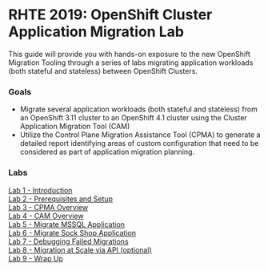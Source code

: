 # RHTE 2019: OpenShift Cluster Application Migration Lab

This guide will provide you with hands-on exposure to the new OpenShift Migration Tooling through a series of labs migrating application workloads (both stateful and stateless) between OpenShift Clusters.

### Goals

* Migrate several application workloads (both stateful and stateless) from an OpenShift 3.11 cluster to an OpenShift 4.1 cluster using the Cluster Application Migration Tool (CAM)
* Utilize the Control Plane Migration Assistance Tool (CPMA) to generate a detailed report identifying areas of custom configuration that need to be considered as part of application migration planning.

### Labs

[Lab 1 - Introduction](./1.md)<br>
[Lab 2 - Prerequisites and Setup](./2.md)<br>
[Lab 3 - CPMA Overview](./3.md)<br>
[Lab 4 - CAM Overview](./4.md)<br>
[Lab 5 - Migrate MSSQL Application](./5.md)<br>
[Lab 6 - Migrate Sock Shop Application](./6.md)<br>
[Lab 7 - Debugging Failed Migrations](./7.md)<br>
[Lab 8 - Migration at Scale via API (optional)](./8.md)<br>
[Lab 9 - Wrap Up](./9.md)<br>

